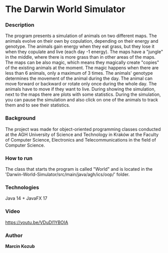 # The Darwin World Simulator

### Description
The program presents a simulation of animals on two
different maps. The animals evolve on their own by copulation, 
depending on their energy and genotype. The animals gain energy 
when they eat grass, but they lose it when they copulate and 
live (each day -1 energy). The maps have a "jungle" in the middle, 
where there is more grass than in other areas of the maps. 
The maps can be also magic, which means they magically create 
"copies" of the existing animals at the moment. The magic happens
when there are less than 6 animals, only a maximum of 3 times. 
The animals' genotype determines the movement of the animal during
the day. The animal can move forward or backward or rotate only 
once during the whole day. The animals have to move if they want
to live. During showing the simulation, next to the maps there 
are plots with some statistics. During the simulation, you can 
pause the simulation and also click on one of the animals to 
track them and to see their statistics.


### Background
The project was made for object-oriented programming classes conducted at 
the AGH University of Science and Technology in Kraków at the Faculty 
of Computer Science, Electronics and Telecommunications in the field 
of Computer Science.

### How to run
The class that starts the program is called "World" and is located in 
the 'Darwin-World-Simulator/src/main/java/agh/ics/oop/' folder.

### Technologies
Java 14 + JavaFX 17

### Video
https://youtu.be/VDuDl1YBOIA

### Author
**Marcin Kozub**